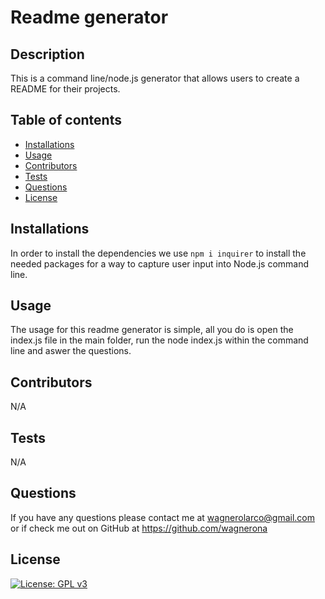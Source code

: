 # Readme generator

  ## Description
  
  This is a command line/node.js generator that allows users to create a README for their projects.
  
  ## Table of contents
  
  - [Installations](#installations)
  - [Usage](#Usage)
  - [Contributors](#Contributors)
  - [Tests](#Tests)
  - [Questions](#Questions)
  - [License](#License)

  ## Installations
  
  In order to install the dependencies we use `npm i inquirer` to install the needed packages for a way to capture user input into Node.js command line. 
  
  ## Usage 

  The usage for this readme generator is simple, all you do is open the index.js file in the main folder, run the node index.js within the command line and aswer the questions.

  ## Contributors
  
  N/A

  ## Tests 

  N/A
  
  ## Questions 

  If you have any questions please contact me at wagnerolarco@gmail.com or if check me out on GitHub at https://github.com/wagnerona

  ## License 

  [![License: GPL v3](https://img.shields.io/badge/License-GPLv3-blue.svg)](https://www.gnu.org/licenses/gpl-3.0) 

